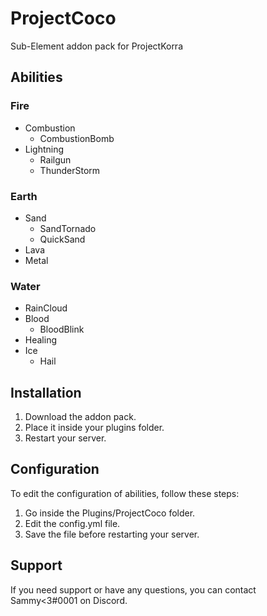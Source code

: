 # ProjectCoco
Sub-Element addon pack for ProjectKorra

## Abilities
### Fire
- Combustion
    - CombustionBomb
- Lightning
    - Railgun
    - ThunderStorm

### Earth
- Sand
    - SandTornado
    - QuickSand
- Lava
- Metal

### Water
- RainCloud
- Blood
    - BloodBlink
- Healing
- Ice
    - Hail

## Installation
1. Download the addon pack.
2. Place it inside your plugins folder.
3. Restart your server.

## Configuration
To edit the configuration of abilities, follow these steps:
1. Go inside the Plugins/ProjectCoco folder.
2. Edit the config.yml file.
3. Save the file before restarting your server.

## Support
If you need support or have any questions, you can contact Sammy<3#0001 on Discord.
